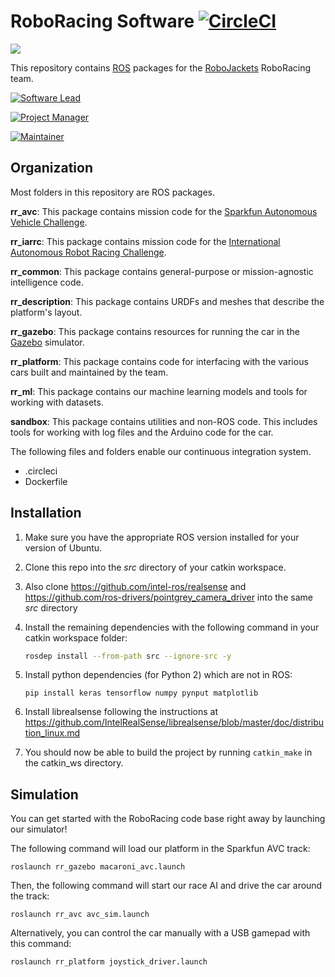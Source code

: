 # RoboRacing Software [![CircleCI](https://circleci.com/gh/RoboJackets/roboracing-software.svg?style=svg)](https://circleci.com/gh/RoboJackets/roboracing-software)

<img src="https://raw.githubusercontent.com/wiki/RoboJackets/roboracing-software/images/buzz_bigoli.jpg" style="max-height=400px;">

This repository contains [ROS](http://ros.org) packages for the [RoboJackets](http://robojackets.org) RoboRacing team.

[![Software Lead](https://img.shields.io/badge/Software%20Lead-Evan%20Bretl-blue.svg)](https://github.com/ebretl)

[![Project Manager](https://img.shields.io/badge/Project%20Manager-Varun%20Madabushi-blue.svg)](https://github.com/varunm99)

[![Maintainer](https://img.shields.io/badge/Maintainer-Matthew%20Barulic-blue.svg)](https://github.com/barulicm)

## Organization

Most folders in this repository are ROS packages.

**rr_avc**: This package contains mission code for the [Sparkfun Autonomous Vehicle Challenge](http://avc.sparkfun.com).

**rr_iarrc**: This package contains mission code for the [International Autonomous Robot Racing Challenge](http://robotracing.wordpress.com).

**rr_common**: This package contains general-purpose or mission-agnostic intelligence code.

**rr_description**: This package contains URDFs and meshes that describe the platform's layout.

**rr_gazebo**: This package contains resources for running the car in the [Gazebo](http://gazebosim.org) simulator.

**rr_platform**: This package contains code for interfacing with the various cars built and maintained by the team.

**rr_ml**: This package contains our machine learning models and tools for working with datasets.

**sandbox**: This package contains utilities and non-ROS code. This includes tools for working with log files and the Arduino code for the car.

The following files and folders enable our continuous integration system.

* .circleci
* Dockerfile

## Installation

1. Make sure you have the appropriate ROS version installed for your version of Ubuntu.

2. Clone this repo into the _src_ directory of your catkin workspace.

3. Also clone https://github.com/intel-ros/realsense and https://github.com/ros-drivers/pointgrey_camera_driver into the same _src_ directory

4. Install the remaining dependencies with the following command in your catkin workspace folder:

   ```sh
   rosdep install --from-path src --ignore-src -y
   ```

5. Install python dependencies (for Python 2) which are not in ROS:

   ```
   pip install keras tensorflow numpy pynput matplotlib
   ```

6. Install librealsense following the instructions at https://github.com/IntelRealSense/librealsense/blob/master/doc/distribution_linux.md

7. You should now be able to build the project by running `catkin_make` in the catkin_ws directory.


## Simulation

You can get started with the RoboRacing code base right away by launching our simulator!

The following command will load our platform in the Sparkfun AVC track:
```
roslaunch rr_gazebo macaroni_avc.launch
```
Then, the following command will start our race AI and drive the car around the track:
```
roslaunch rr_avc avc_sim.launch
```
Alternatively, you can control the car manually with a USB gamepad with this command:
```
roslaunch rr_platform joystick_driver.launch
```
